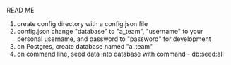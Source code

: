 READ ME

1) create config directory with a config.json file
2) config.json change "database" to "a_team", "username" to your personal username, and password to "password" for development
3) on Postgres, create database named "a_team"
4) on command line, seed data into database with command - db:seed:all